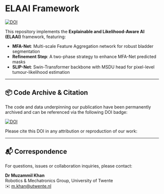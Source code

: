 # ELAAI Framework

[![DOI](https://zenodo.org/badge/912808784.svg)](https://doi.org/10.5281/zenodo.15624608)

This repository implements the **Explainable and Likelihood-Aware AI (ELAAI)** framework, featuring:

- **MFA-Net**: Multi-scale Feature Aggregation network for robust bladder segmentation
- **Refinement Step**: A two-phase strategy to enhance MFA-Net predicted masks
- **SLIP-Net**: Swin-Transformer backbone with MSDU head for pixel-level tumour-likelihood estimation  

---

<!--
## 📂 Model Checkpoints

Pre-trained weights are available for both networks. Please download and place them in the following directories before running experiments:

| Model     | Download Link                                                                                                    | Destination Path                                                                                                  |
|-----------|------------------------------------------------------------------------------------------------------------------|-------------------------------------------------------------------------------------------------------------------|
| MFA-Net   | [Google Drive](https://drive.google.com/file/d/18_hG6FWS_Wf7qxi9CvRPujajGLEQkrPK/view?usp=drive_link)              | `./MFA_Net/ModelSaveTensorFlow/MFANet.h5`                                      |
| SLIP-Net  | [Google Drive](https://drive.google.com/file/d/1DfUrKidnrZwmjbPDDx-WmttUZyBNX_Mq/view?usp=drive_link)              | `./SLIP_Net/experiments/SLIP_ssim_1_diffusion_1/dsc0.999.pth.tar`                                                 |

---

-->

## 📦 Code Archive & Citation

The code and data underpinning our publication have been permanently archived and can be referenced via the following DOI badge:

[![DOI](https://zenodo.org/badge/912808784.svg)](https://doi.org/10.5281/zenodo.15624608)

Please cite this DOI in any attribution or reproduction of our work:

---

## 📬 Correspondence

For questions, issues or collaboration inquiries, please contact:

**Dr Muzammil Khan**  
Robotics & Mechatronics Group, University of Twente  
✉️ [m.khan@utwente.nl](mailto:m.khan@utwente.nl)  

